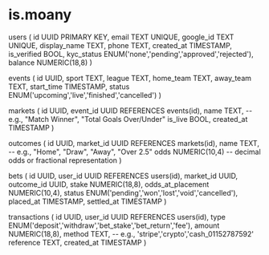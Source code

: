 # is.moany
 users (
  id UUID PRIMARY KEY,
  email TEXT UNIQUE,
  google_id TEXT UNIQUE,
  display_name TEXT,
  phone TEXT,
  created_at TIMESTAMP,
  is_verified BOOL,
  kyc_status ENUM('none','pending','approved','rejected'),
  balance NUMERIC(18,8)
)

events (
  id UUID,
  sport TEXT,
  league TEXT,
  home_team TEXT,
  away_team TEXT,
  start_time TIMESTAMP,
  status ENUM('upcoming','live','finished','cancelled')
)

markets (
  id UUID,
  event_id UUID REFERENCES events(id),
  name TEXT,          -- e.g., "Match Winner", "Total Goals Over/Under"
  is_live BOOL,
  created_at TIMESTAMP
)

outcomes (
  id UUID,
  market_id UUID REFERENCES markets(id),
  name TEXT,         -- e.g., "Home", "Draw", "Away", "Over 2.5"
  odds NUMERIC(10,4) -- decimal odds or fractional representation
)

bets (
  id UUID,
  user_id UUID REFERENCES users(id),
  market_id UUID,
  outcome_id UUID,
  stake NUMERIC(18,8),
  odds_at_placement NUMERIC(10,4),
  status ENUM('pending','won','lost','void','cancelled'),
  placed_at TIMESTAMP,
  settled_at TIMESTAMP
)

transactions (
  id UUID,
  user_id UUID REFERENCES users(id),
  type ENUM('deposit','withdraw','bet_stake','bet_return','fee'),
  amount NUMERIC(18,8),
  method TEXT,  -- e.g., 'stripe','crypto','cash_01152787592'
  reference TEXT,
  created_at TIMESTAMP
)
